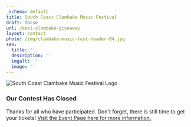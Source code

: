 ```yaml
---
_schema: default
title: South Coast Clambake Music Festival
draft: false
url: /kezi-clambake-giveaway
layout: contact
photo: /img/clambake-music-fest-header-04.jpg
seo:
  title: ''
  description: ''
  imgalt: ''
  image: ''
---
```

![South Coast Clambake Music Festival Logo](/img/clambake-musicfest-home-slider-2048x850.webp)

### Our Contest Has Closed

Thanks for all who have participated. Don't forget, there is still time to get your tickets! [Visit the Event Page here for more information.](/event/south-coast-clambake-music-festival)